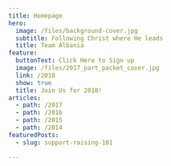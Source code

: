 ```yaml
---
title: Homepage
hero:
  image: /files/background-cover.jpg
  subtitle: Following Christ where He leads
  title: Team Albania
feature:
  buttonText: Click Here to Sign up
  image: /files/2017_part_packet_cover.jpg
  link: /2018
  show: true
  title: Join Us for 2018!
articles:
  - path: /2017
  - path: /2016
  - path: /2015
  - path: /2014
featuredPosts:
  - slug: support-raising-101

---
```


